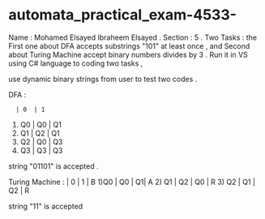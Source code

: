 # automata_practical_exam-4533-

Name : Mohamed Elsayed Ibraheem Elsayed . 
Section : 5 .
Two Tasks :  the First one about DFA accepts substrings "101" at least once , and Second about Turing Machine accept binary numbers divides by 3 .
Run it in VS using C# language to coding two tasks ,

use dynamic binary strings from user to test two codes . 


DFA :

      | 0  | 1
1) Q0 | Q0 | Q1  
2) Q1 | Q2 | Q1
3) Q2 | Q0 | Q3
4) Q3 | Q3 | Q3

string "01101" is accepted . 



Turing Machine :
        | 0 | 1 | B
   1)Q0 | Q0 | Q1|  A
   2) Q1 | Q2 | Q0 | R
   3) Q2 | Q1 | Q2 | R

   string "11" is accepted

